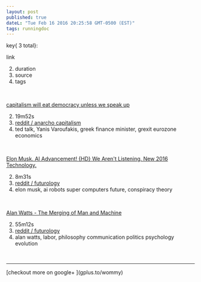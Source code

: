 ```yaml
---
layout: post
published: true
dateL: "Tue Feb 16 2016 20:25:58 GMT-0500 (EST)"
tags: runningdoc
---
```


key{ 3 total}:
<br>

link


2. duration
3. source
1. tags

<br>

[ capitalism will eat democracy unless we speak up](https://youtu.be/GB4s5b9NL3I)


2. 19m52s
3. [reddit / anarcho capitalism](https://www.reddit.com/r/Anarcho_Capitalism/comments/45yqnh/wow_ted_talks_really_suck_now_capitalism_will_eat/)
1. ted talk, Yanis Varoufakis, greek finance minister, grexit eurozone economics


<br>

[Elon Musk. AI Advancement! {HD} We Aren't Listening. New 2016 Technology.](https://www.youtube.com/watch?v=RrXS24CDqc4)


2. 8m31s
3. [reddit / futurology](https://www.reddit.com/r/Futurology/comments/45icn1/elon_musk_ai_advancement_will_be_here_before_we/)
1. elon musk, ai robots super computers future, conspiracy theory

<br>

[Alan Watts - The Merging of Man and Machine](https://www.youtube.com/watch?v=_aeC8zcS1TU)


2. 55m12s 
3. [reddit / futurology](https://www.reddit.com/r/Futurology/comments/45gdmc/alan_watts_the_merging_of_man_and_machine/)
1. alan watts, labor, philosophy communication politics psychology evolution


<br>
<hr>
[checkout more on google+ ](gplus.to/wommy)